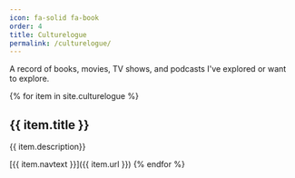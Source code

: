 ```yaml
---
icon: fa-solid fa-book
order: 4
title: Culturelogue
permalink: /culturelogue/
---
```


A record of books, movies, TV shows, and podcasts I've explored or want to explore.

{% for item in site.culturelogue %}
## {{ item.title }}
{{ item.description}}

[{{ item.navtext }}]({{ item.url }})
{% endfor %}

<!-- 

- 📚 [Books](/culturelogue/books/): {{ site.culturelogue | where: "permalink", "/culturelogue/books/" | map: "description" | first }}
- 
- 🎬 [Movies](/culturelogue/movies/): {{ site.culturelogue | where: "permalink", "/culturelogue/movies/" | map: "description" | first }}

- 📺 [TV Shows](/culturelogue/shows/): {{ site.culturelogue | where: "permalink", "/culturelogue/shows/" | map: "description" | first }}

- 🎙 [Podcasts](/culturelogue/podcasts/): {{ site.culturelogue | where: "permalink", "/culturelogue/podcasts/" | map: "description" | first }} -->
